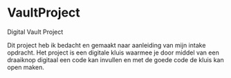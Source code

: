 # VaultProject
Digital Vault Project

Dit project heb ik bedacht en gemaakt naar aanleiding van mijn intake opdracht. Het project is een digitale kluis waarmee je door middel van een draaiknop digitaal een code kan invullen en met de goede code de kluis kan open maken.
